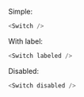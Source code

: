 Simple:

```js
<Switch />
```

With label:

```js
<Switch labeled />
```

Disabled:

```js
<Switch disabled />
```
